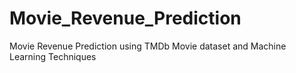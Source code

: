 # Movie_Revenue_Prediction
Movie Revenue Prediction using TMDb Movie dataset and Machine Learning Techniques
